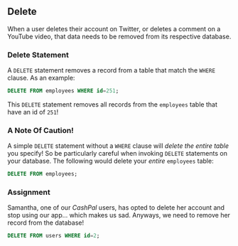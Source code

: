 ## Delete

When a user deletes their account on Twitter, or deletes a comment on a YouTube
video, that data needs to be removed from its respective database.

### Delete Statement

A `DELETE` statement removes a record from a table that match the `WHERE`
clause. As an example:

```sql
DELETE FROM employees WHERE id=251;
```

This `DELETE` statement removes all records from the `employees` table that have
an id of `251`!

### A Note Of Caution!

A simple `DELETE` statement without a `WHERE` clause will <em>delete the entire
table</em> you specify! So be particularly careful when invoking `DELETE`
statements on your database. The following would delete your <em>entire</em>
`employees` table:

```sql
DELETE FROM employees;
```

### Assignment

Samantha, one of our <em>CashPal</em> users, has opted to delete her account and
stop using our app... which makes us sad. Anyways, we need to remove her record
from the database!

```sql
DELETE FROM users WHERE id=2;
```
